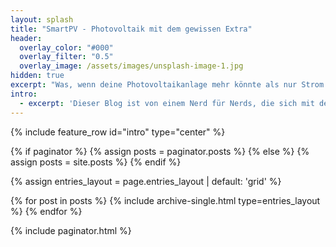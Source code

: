 ```yaml
---
layout: splash
title: "SmartPV - Photovoltaik mit dem gewissen Extra"
header:
  overlay_color: "#000"
  overlay_filter: "0.5"
  overlay_image: /assets/images/unsplash-image-1.jpg
hidden: true
excerpt: "Was, wenn deine Photovoltaikanlage mehr könnte als nur Strom erzeugen? "
intro: 
  - excerpt: 'Dieser Blog ist von einem Nerd für Nerds, die sich mit dem Thema SmartHome beschäftigen. Einen besonderen Fokus lege ich auf Energieeffizienz.'
---
```




{% include feature_row id="intro" type="center" %}

{% if paginator %}
  {% assign posts = paginator.posts %}
{% else %}
  {% assign posts = site.posts %}
{% endif %}

{% assign entries_layout = page.entries_layout | default: 'grid' %}
<div class="entries-{{ entries_layout }}">
  {% for post in posts %}
    {% include archive-single.html type=entries_layout %}
  {% endfor %}
</div>

{% include paginator.html %}
